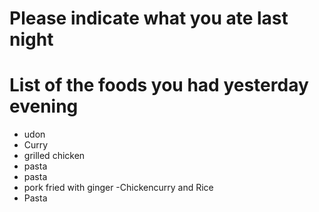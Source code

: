 # Please indicate what you ate last night

# List of the foods you had yesterday evening
- udon
- Curry
- grilled chicken
- pasta
- pasta
- pork fried with ginger
-Chickencurry and Rice
- Pasta
